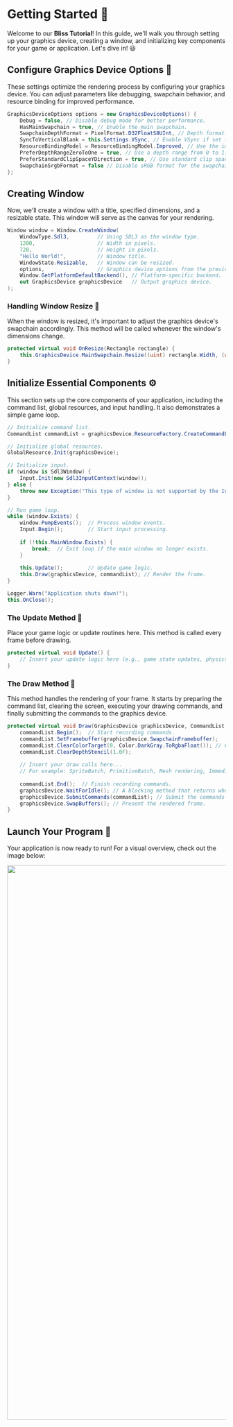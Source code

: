 # Getting Started 🚀
Welcome to our **Bliss Tutorial**! In this guide, we'll walk you through setting up your graphics device, creating a window, and initializing key components for your game or application. Let's dive in! 😃

## Configure Graphics Device Options 🎨
These settings optimize the rendering process by configuring your graphics device. You can adjust parameters like debugging, swapchain behavior, and resource binding for improved performance.
```csharp
GraphicsDeviceOptions options = new GraphicsDeviceOptions() {
    Debug = false, // Disable debug mode for better performance.
    HasMainSwapchain = true, // Enable the main swapchain.
    SwapchainDepthFormat = PixelFormat.D32FloatS8UInt, // Depth format.
    SyncToVerticalBlank = this.Settings.VSync, // Enable VSync if set in settings.
    ResourceBindingModel = ResourceBindingModel.Improved, // Use the improved resource binding model.
    PreferDepthRangeZeroToOne = true, // Use a depth range from 0 to 1.
    PreferStandardClipSpaceYDirection = true, // Use standard clip space Y direction.
    SwapchainSrgbFormat = false // Disable sRGB format for the swapchain.
};
```

## Creating Window
Now, we'll create a window with a title, specified dimensions, and a resizable state. This window will serve as the canvas for your rendering.
````csharp
Window window = Window.CreateWindow(
    WindowType.Sdl3,         // Using SDL3 as the window type.
    1280,                    // Width in pixels.
    720,                     // Height in pixels.
    "Hello World!",          // Window title.
    WindowState.Resizable,   // Window can be resized.
    options,                 // Graphics device options from the previous step.
    Window.GetPlatformDefaultBackend(), // Platform-specific backend.
    out GraphicsDevice graphicsDevice   // Output graphics device.
);
````

### Handling Window Resize 📏
When the window is resized, it's important to adjust the graphics device's swapchain accordingly. This method will be called whenever the window's dimensions change.
```csharp
protected virtual void OnResize(Rectangle rectangle) {
    this.GraphicsDevice.MainSwapchain.Resize((uint) rectangle.Width, (uint) rectangle.Height);
}
```

## Initialize Essential Components ⚙️
This section sets up the core components of your application, including the command list, global resources, and input handling. It also demonstrates a simple game loop.
````csharp
// Initialize command list.
CommandList commandList = graphicsDevice.ResourceFactory.CreateCommandList();

// Initialize global resources.
GlobalResource.Init(graphicsDevice);

// Initialize input.
if (window is Sdl3Window) {
    Input.Init(new Sdl3InputContext(window));
} else {
    throw new Exception("This type of window is not supported by the InputContext!");
}

// Run game loop.
while (window.Exists) {
    window.PumpEvents();  // Process window events.
    Input.Begin();        // Start input processing.
    
    if (!this.MainWindow.Exists) {
        break;  // Exit loop if the main window no longer exists.
    }
    
    this.Update();        // Update game logic.
    this.Draw(graphicsDevice, commandList); // Render the frame.
}

Logger.Warn("Application shuts down!");
this.OnClose();
````

### The Update Method 🔄
Place your game logic or update routines here. This method is called every frame before drawing.
```csharp
protected virtual void Update() {
    // Insert your update logic here (e.g., game state updates, physics, etc.).
}
```

### The Draw Method 🎥
This method handles the rendering of your frame. It starts by preparing the command list, clearing the screen, executing your drawing commands, and finally submitting the commands to the graphics device.
```csharp
protected virtual void Draw(GraphicsDevice graphicsDevice, CommandList commandList) {
    commandList.Begin();  // Start recording commands.
    commandList.SetFramebuffer(graphicsDevice.SwapchainFramebuffer);
    commandList.ClearColorTarget(0, Color.DarkGray.ToRgbaFloat()); // Clear the screen with a dark gray color.
    commandList.ClearDepthStencil(1.0F);
    
    // Insert your draw calls here...
    // For example: SpriteBatch, PrimitiveBatch, Mesh rendering, ImmediateRenderer, etc.
    
    commandList.End();  // Finish recording commands.
    graphicsDevice.WaitForIdle(); // A blocking method that returns when all submitted CommandList objects have fully completed.
    graphicsDevice.SubmitCommands(commandList); // Submit the commands for execution.
    graphicsDevice.SwapBuffers(); // Present the rendered frame.
}
```

## Launch Your Program 🚀
Your application is now ready to run! For a visual overview, check out the image below:
<p align="center" style="margin-bottom: 0px !important;">
  <img width="1280" src="https://github.com/MrScautHD/Bliss/tree/main/docs/assets/getting-started-window.png" alt="Getting Started Window" align="center">
</p>